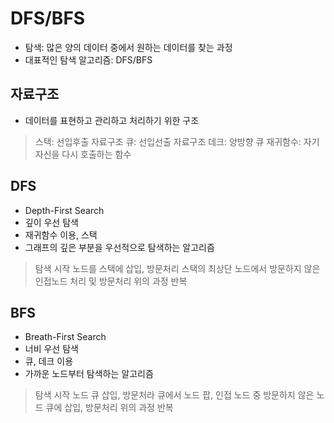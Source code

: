 # DFS/BFS

- 탐색: 많은 양의 데이터 중에서 원하는 데이터를 찾는 과정
- 대표적인 탐색 알고리즘: DFS/BFS

## 자료구조
- 데이터를 표현하고 관리하고 처리하기 위한 구조
>   스택: 선입후출 자료구조
>   큐: 선입선출 자료구조
>   데크: 양방향 큐
>   재귀함수: 자기 자신을 다시 호출하는 함수

## DFS
- Depth-First Search
- 깊이 우선 탐색
- 재귀함수 이용, 스택
- 그래프의 깊은 부분을 우선적으로 탐색하는 알고리즘
> 탐색 시작 노드를 스택에 삽입, 방문처리
> 스택의 최상단 노드에서 방문하지 않은 인접노드 처리 및 방문처리
> 위의 과정 반복

## BFS
- Breath-First Search
- 너비 우선 탐색
- 큐, 데크 이용
- 가까운 노드부터 탐색하는 알고리즘
> 탐색 시작 노드 큐 삽입, 방문처라
> 큐에서 노드 팝, 인접 노드 중 방문하지 않은 노드 큐에 삽입, 방문처리
> 위의 과정 반복
